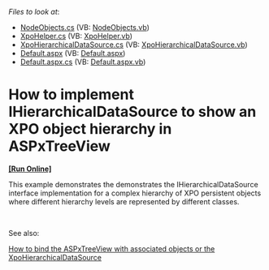 <!-- default file list -->
*Files to look at*:

* [NodeObjects.cs](./CS/WebSite/App_Code/NodeObjects.cs) (VB: [NodeObjects.vb](./VB/WebSite/App_Code/NodeObjects.vb))
* [XpoHelper.cs](./CS/WebSite/App_Code/XpoHelper.cs) (VB: [XpoHelper.vb](./VB/WebSite/App_Code/XpoHelper.vb))
* [XpoHierarchicalDataSource.cs](./CS/WebSite/App_Code/XpoHierarchicalDataSource.cs) (VB: [XpoHierarchicalDataSource.vb](./VB/WebSite/App_Code/XpoHierarchicalDataSource.vb))
* [Default.aspx](./CS/WebSite/Default.aspx) (VB: [Default.aspx](./VB/WebSite/Default.aspx))
* [Default.aspx.cs](./CS/WebSite/Default.aspx.cs) (VB: [Default.aspx.vb](./VB/WebSite/Default.aspx.vb))
<!-- default file list end -->
# How to implement IHierarchicalDataSource to show an XPO object hierarchy in ASPxTreeView
<!-- run online -->
**[[Run Online]](https://codecentral.devexpress.com/e4956/)**
<!-- run online end -->


<p>This example demonstrates the demonstrates the IHierarchicalDataSource interface implementation for a complex hierarchy of XPO persistent objects where different hierarchy levels are represented by different classes.</p><br />
<p>See also:</p><p><a href="https://www.devexpress.com/Support/Center/p/E2875">How to bind the ASPxTreeView with associated objects or the XpoHierarchicalDataSource </a><u><br />
</u></p>

<br/>


